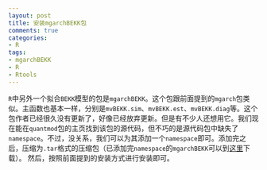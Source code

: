```yaml
---
layout: post
title: 安装mgarchBEKK包
comments: true
categories:
- R
tags:
- mgarchBEKK
- R
- Rtools
---
```


`R`中另外一个拟合`BEKK`模型的包是`mgarchBEKK`。这个包跟前面提到的`mgarch`包类似。主函数也基本一样，分别是`mvBEKK.sim`、`mvBEKK.est`、`mvBEKK.diag`等。这个包作者已经很久没有更新了，好像已经放弃更新。但是有不少人还想用它。我们现在能在`quantmod`包的主页找到该包的源代码，但不巧的是源代码包中缺失了`namespace`。不过，没关系，我们可以为其添加一个`namespace`即可。添加完之后，压缩为`.tar`格式的压缩包（已添加完`namespace`的`mgarchBEKK`可以到[这里](https://github.com/dengyishuo/dengyishuo.github.com/blob/master/media/mgarchBEKK.tar)下载）。
然后，按照前面提到的安装方式进行安装即可。